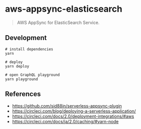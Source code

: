 # aws-appsync-elasticsearch
> AWS AppSync for ElasticSearch Service.


## Development
```
# install dependencies
yarn

# deploy
yarn deploy

# open GraphQL playground
yarn playground
```


## References
* https://github.com/sid88in/serverless-appsync-plugin
* https://circleci.com/blog/deploying-a-serverless-application/
* https://circleci.com/docs/2.0/deployment-integrations/#aws
* https://circleci.com/docs/ja/2.0/caching/#yarn-node
